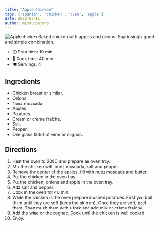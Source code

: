 ```yaml
---
title: "Apple Chicken"
tags: ['spanish', 'chicken', 'oven', 'apple']
date: 2022-07-11
author: miraunpajaro
---
```


![Applechicken](/pix/apple_chicken.webp)
Baked chicken with apples and onions. Suprinsingly good and simple combination.

- ⏲️ Prep time: 10 min
- 🍳 Cook time: 40 min
- 🍽️ Servings: 4

## Ingredients

- Chicken breast or similar.
- Onions.
- Nuez moscada.
- Apples.
- Potatoes.
- Cream or crème fraîche.
- Salt.
- Pepper.
- One glass (33c) of wine or cognac.

## Directions

1. Heat the oven to 200C and prepare an oven tray.
2. Mix the chicken with nuez moscada, salt and pepper.
3. Remove the center of the apples, fill with nuez moscada and butter.
4. Put the chicken in the oven tray.
5. Put the chicken, onions and apple in the oven tray.
6. Add salt and pepper.
7. Cook in the oven for 40 min.
8. While the chicken is the oven prepare mushed potatoes. First you boil them until they are soft (keep the skin on).
   Once they are soft, peel them. Then mush them with a fork and add milk or crème fraîche.
9. Add the wine or the cognac. Cook until the chicken is well cooked.
10. Enjoy.
